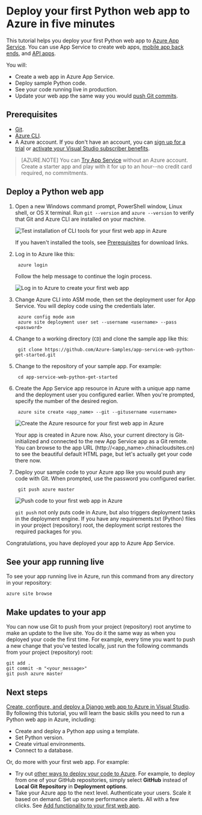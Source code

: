 <properties
    pageTitle="Deploy your first Python web app to Azure in five minutes | Azure"
    description="Learn how easy it is to run web apps in App Service by deploying a sample app. Start doing real development quickly and see results immediately."
    services="app-service\web"
    documentationcenter=""
    author="cephalin"
    manager="wpickett"
    editor="" />
<tags
    ms.assetid="928ee2e5-6143-4c0c-8546-366f5a3d80ce"
    ms.service="app-service-web"
    ms.workload="web"
    ms.tgt_pltfrm="na"
    ms.devlang="na"
    ms.topic="hero-article"
    ms.date="10/13/2016"
    wacn.date=""
    ms.author="cephalin" />

# Deploy your first Python web app to Azure in five minutes
This tutorial helps you deploy your first Python web app to [Azure App Service](/documentation/articles/app-service-value-prop-what-is/).
You can use App Service to create web apps, [mobile app back ends](/documentation/learning-paths/appservice-mobileapps/),
and [API apps](/documentation/articles/app-service-api-apps-why-best-platform/).

You will: 

* Create a web app in Azure App Service.
* Deploy sample Python code.
* See your code running live in production.
* Update your web app the same way you would [push Git commits](https://git-scm.com/docs/git-push).

## Prerequisites
* [Git](http://www.git-scm.com/downloads).
* [Azure CLI](/documentation/articles/xplat-cli-install/).
* A Azure account. If you don't have an account, you can 
  [sign up for a trial](/pricing/1rmb-trial/?WT.mc_id=A261C142F) or 
  [activate your Visual Studio subscriber benefits](/pricing/member-offers/msdn-benefits-details/?WT.mc_id=A261C142F).

> [AZURE.NOTE]
> You can [Try App Service](https://tryappservice.azure.com/) without an Azure account. Create a starter app and play with
> it for up to an hour--no credit card required, no commitments.
> 
> 

## Deploy a Python web app
1. Open a new Windows command prompt, PowerShell window, Linux shell, or OS X terminal. Run `git --version` and `azure --version` to verify that Git and Azure CLI
   are installed on your machine.
   
    ![Test installation of CLI tools for your first web app in Azure](./media/app-service-web-get-started/1-test-tools.png)
   
    If you haven't installed the tools, see [Prerequisites](#Prerequisites) for download links.
2. Log in to Azure like this:
   
        azure login
   
    Follow the help message to continue the login process.
   
    ![Log in to Azure to create your first web app](./media/app-service-web-get-started/3-azure-login.png)
3. Change Azure CLI into ASM mode, then set the deployment user for App Service. You will deploy code using the credentials later.
   
        azure config mode asm
        azure site deployment user set --username <username> --pass <password>
4. Change to a working directory (`CD`) and clone the sample app like this:
   
        git clone https://github.com/Azure-Samples/app-service-web-python-get-started.git
5. Change to the repository of your sample app. For example:
   
        cd app-service-web-python-get-started
6. Create the App Service app resource in Azure with a unique app name and the deployment user you configured earlier. When you're prompted, specify the number of the desired region.
   
        azure site create <app_name> --git --gitusername <username>
   
    ![Create the Azure resource for your first web app in Azure](./media/app-service-web-get-started-languages/python-site-create.png)
   
    Your app is created in Azure now. Also, your current directory is Git-initialized and connected to the new App Service app as a Git remote.
    You can browse to the app URL (http://&lt;app_name>.chinacloudsites.cn) to see the beautiful default HTML page, but let's actually get your code there now.
7. Deploy your sample code to your Azure app like you would push any code with Git. When prompted, use the password you configured earlier.
   
        git push azure master
   
    ![Push code to your first web app in Azure](./media/app-service-web-get-started-languages/python-git-push.png)
   
    `git push` not only puts code in Azure, but also triggers deployment tasks in the deployment engine. 
    If you have any requirements.txt (Python) files in your project (repository) root, the deployment
    script restores the required packages for you. 

Congratulations, you have deployed your app to Azure App Service.

## See your app running live
To see your app running live in Azure, run this command from any directory in your repository:

    azure site browse

## Make updates to your app
You can now use Git to push from your project (repository) root anytime to make an update to the live site. You do it the same way as when you deployed your code
the first time. For example, every time you want to push a new change that you've tested locally, just run the following commands from your project 
(repository) root:

    git add .
    git commit -m "<your_message>"
    git push azure master

## Next steps
[Create, configure, and deploy a Django web app to Azure in Visual Studio](/documentation/articles/web-sites-python-ptvs-django-mysql/). By following this tutorial, you will learn
the basic skills you need to run a Python web app in Azure, including:

* Create and deploy a Python app using a template.
* Set Python version.
* Create virtual environments.
* Connect to a database.

Or, do more with your first web app. For example:

* Try out [other ways to deploy your code to Azure](/documentation/articles/web-sites-deploy/). For example, to deploy from one of your GitHub repositories, simply select
  **GitHub** instead of **Local Git Repository** in **Deployment options**.
* Take your Azure app to the next level. Authenticate your users. Scale it based on demand. Set up some performance alerts. All with a few clicks. See 
  [Add functionality to your first web app](/documentation/articles/app-service-web-get-started-2/).

